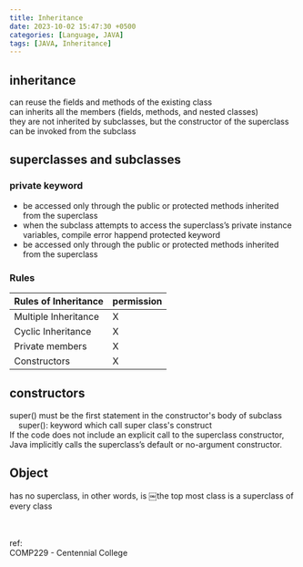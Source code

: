 ```yaml
---
title: Inheritance
date: 2023-10-02 15:47:30 +0500
categories: [Language, JAVA]
tags: [JAVA, Inheritance]
---
```



## inheritance
can reuse the fields and methods of the existing class<br>
can inherits all the members (fields, methods, and nested classes)<br>
they are not inherited by subclasses, but the constructor of the superclass can be invoked from the subclass  

## superclasses and subclasses
### private keyword
- be accessed only through the public or protected methods inherited from the superclass
- when the subclass attempts to access the superclass’s private instance variables, compile error happend
protected keyword 
- be accessed only through the public or protected methods inherited from the superclass

### Rules
|   Rules of Inheritance   |   permission   |
|--------------------------|----------------|
| Multiple Inheritance     |        X       |
| Cyclic Inheritance       |        X       |
| Private members          |        X       |
| Constructors             |        X       |


## constructors
super() must be the first statement in the constructor's body of subclass<br>
&nbsp;&nbsp;&nbsp;&nbsp;super(): keyword which call super class's construct<br>
If the code does not include an explicit call to the superclass constructor, Java implicitly calls the superclass’s default or no-argument constructor.

## Object
has no superclass, in other words, is ￼the top most class
is a superclass of every class


<br><br>
ref:<br>
COMP229 - Centennial College
